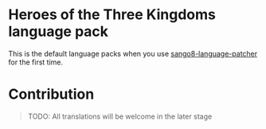 # Heroes of the Three Kingdoms language pack

This is the default language packs when you use [sango8-language-patcher](https://github.com/hxhieu/sango8-language-patcher) for the first time.

# Contribution

> TODO: All translations will be welcome in the later stage
